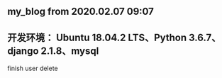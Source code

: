 ## my_blog from 2020.02.07 09:07
开发环境：
Ubuntu 18.04.2 LTS、Python 3.6.7、django 2.1.8、mysql
---
   

finish user delete
